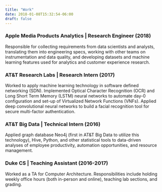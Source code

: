 ```yaml
---
title: "Work"
date: 2018-01-08T15:32:54-06:00
draft: false
---
```


### Apple Media Products Analytics | Research Engineer (2018)

Responsible for collecting requirements from data scientists and analysts, translating them into engineering specs, working with other teams on instrumentation and data quality, and developing datasets and machine learning features used for analytics and customer experience research.

### AT&T Research Labs | Research Intern (2017)

Worked to apply machine learning technology in software defined networking (SDN). Implemented Optical Character Recognition (OCR) and Long Short Term Memory (LSTM) neural networks to automate day-0 configuration and set-up of Virtualized Network Functions (VNFs). Applied deep convolutional neural networks to build a facial recognition tool for secure multi-factor authentication.

### AT&T Big Data | Technical Intern (2016)

Applied graph database Neo4j (first in AT&amp;T Big Data to utilize this technology), Hive, Python, and other statistical tools to data-driven analyses of
employee productivity, automation opportunities, and resource management.

### Duke CS | Teaching Assistant (2016-2017)

Worked as a TA for Computer Architecture. Responsibilities include holding weekly office hours (both in-person and online), teaching lab sections, and grading.